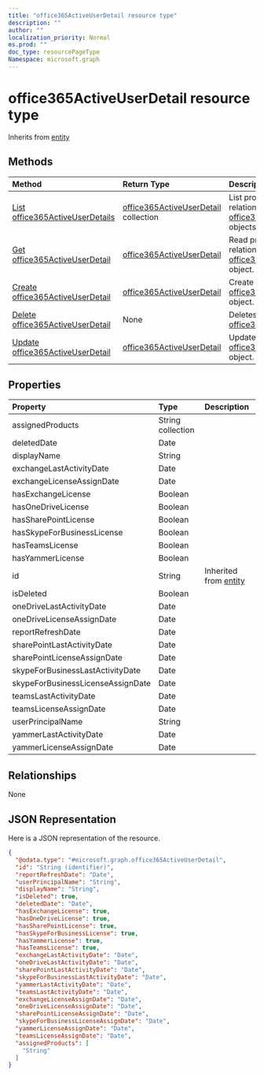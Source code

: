 ```yaml
---
title: "office365ActiveUserDetail resource type"
description: ""
author: ""
localization_priority: Normal
ms.prod: ""
doc_type: resourcePageType
Namespace: microsoft.graph
---
```



# office365ActiveUserDetail resource type




Inherits from [entity](../resources/entity.md)

## Methods
|Method|Return Type|Description|
|:---|:---|:---|
|[List office365ActiveUserDetails](../api/office365activeuserdetail-list.md)|[office365ActiveUserDetail](../resources/office365ActiveUserDetail.md) collection|List properties and relationships of the [office365ActiveUserDetail](../resources/office365activeuserdetail.md) objects.|
|[Get office365ActiveUserDetail](../api/office365activeuserdetail-get.md)|[office365ActiveUserDetail](../resources/office365ActiveUserDetail.md)|Read properties and relationships of the [office365ActiveUserDetail](../resources/office365activeuserdetail.md) object.|
|[Create office365ActiveUserDetail](../api/office365activeuserdetail-create.md)|[office365ActiveUserDetail](../resources/office365ActiveUserDetail.md)|Create a new [office365ActiveUserDetail](../resources/office365activeuserdetail.md) object.|
|[Delete office365ActiveUserDetail](../api/office365activeuserdetail-delete.md)|None|Deletes a [office365ActiveUserDetail](../resources/office365activeuserdetail.md).|
|[Update office365ActiveUserDetail](../api/office365activeuserdetail-update.md)|[office365ActiveUserDetail](../resources/office365ActiveUserDetail.md)|Update the properties of a [office365ActiveUserDetail](../resources/office365activeuserdetail.md) object.|

## Properties
|Property|Type|Description|
|:---|:---|:---|
|assignedProducts|String collection||
|deletedDate|Date||
|displayName|String||
|exchangeLastActivityDate|Date||
|exchangeLicenseAssignDate|Date||
|hasExchangeLicense|Boolean||
|hasOneDriveLicense|Boolean||
|hasSharePointLicense|Boolean||
|hasSkypeForBusinessLicense|Boolean||
|hasTeamsLicense|Boolean||
|hasYammerLicense|Boolean||
|id|String| Inherited from [entity](../resources/entity.md)|
|isDeleted|Boolean||
|oneDriveLastActivityDate|Date||
|oneDriveLicenseAssignDate|Date||
|reportRefreshDate|Date||
|sharePointLastActivityDate|Date||
|sharePointLicenseAssignDate|Date||
|skypeForBusinessLastActivityDate|Date||
|skypeForBusinessLicenseAssignDate|Date||
|teamsLastActivityDate|Date||
|teamsLicenseAssignDate|Date||
|userPrincipalName|String||
|yammerLastActivityDate|Date||
|yammerLicenseAssignDate|Date||

## Relationships
None

## JSON Representation
Here is a JSON representation of the resource.
<!-- {
  "blockType": "resource",
  "keyProperty": "id",
  "@odata.type": "microsoft.graph.office365ActiveUserDetail",
  "baseType": "microsoft.graph.entity",
  "openType": false
}
-->
``` json
{
  "@odata.type": "#microsoft.graph.office365ActiveUserDetail",
  "id": "String (identifier)",
  "reportRefreshDate": "Date",
  "userPrincipalName": "String",
  "displayName": "String",
  "isDeleted": true,
  "deletedDate": "Date",
  "hasExchangeLicense": true,
  "hasOneDriveLicense": true,
  "hasSharePointLicense": true,
  "hasSkypeForBusinessLicense": true,
  "hasYammerLicense": true,
  "hasTeamsLicense": true,
  "exchangeLastActivityDate": "Date",
  "oneDriveLastActivityDate": "Date",
  "sharePointLastActivityDate": "Date",
  "skypeForBusinessLastActivityDate": "Date",
  "yammerLastActivityDate": "Date",
  "teamsLastActivityDate": "Date",
  "exchangeLicenseAssignDate": "Date",
  "oneDriveLicenseAssignDate": "Date",
  "sharePointLicenseAssignDate": "Date",
  "skypeForBusinessLicenseAssignDate": "Date",
  "yammerLicenseAssignDate": "Date",
  "teamsLicenseAssignDate": "Date",
  "assignedProducts": [
    "String"
  ]
}
```

